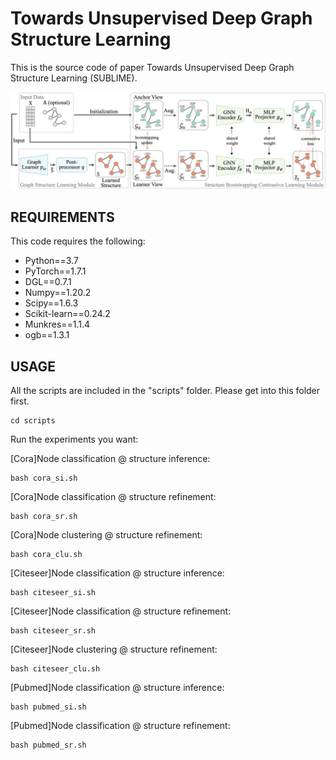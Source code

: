 # Towards Unsupervised Deep Graph Structure Learning

This is the source code of paper Towards Unsupervised Deep Graph Structure Learning (SUBLIME). 

![The proposed framework](framework.png)

## REQUIREMENTS
This code requires the following:
* Python==3.7
* PyTorch==1.7.1
* DGL==0.7.1
* Numpy==1.20.2
* Scipy==1.6.3
* Scikit-learn==0.24.2
* Munkres==1.1.4
* ogb==1.3.1

## USAGE
All the scripts are included in the "scripts" folder. Please get into this folder first.
```
cd scripts
```

Run the experiments you want:

\[Cora\]Node classification @ structure inference:
```
bash cora_si.sh
```
\[Cora\]Node classification @ structure refinement:
```
bash cora_sr.sh
```
\[Cora\]Node clustering @ structure refinement:
```
bash cora_clu.sh
```
\[Citeseer\]Node classification @ structure inference:
```
bash citeseer_si.sh
```
\[Citeseer\]Node classification @ structure refinement:
```
bash citeseer_sr.sh
```
\[Citeseer\]Node clustering @ structure refinement:
```
bash citeseer_clu.sh
```
\[Pubmed\]Node classification @ structure inference:
```
bash pubmed_si.sh
```
\[Pubmed\]Node classification @ structure refinement:
```
bash pubmed_sr.sh
```

